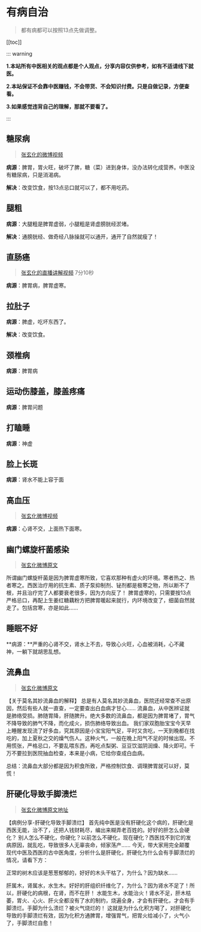 # 有病自治

> 都有病都可以按照13点先做调整。

[[toc]]

::: warning

**1.本站所有中医相关的观点都是个人观点，分享内容仅供参考，如有不适请线下就医。**

**2.本站保证不会靠中医赚钱，不会带货、不会知识付费。只是自做记录，方便查看。**

**3.如果感觉违背自己的理解，那就不要看了。**

:::

## 糖尿病

> [张玄化的微博视频](https://video.weibo.com/show?fid=1034:5108494337245206) 

**病源**：脾胃，胃火旺，破坏了脾，糖（菜）进到身体，没办法转化成营养。中医没有糖尿病，只是消渴病。

**解决**：改变饮食，按13点忌口就可以了，都不用吃药。

## 腿粗

**病源**：大腿粗是脾胃虚弱，小腿粗是肾虚膀胱经淤堵。

**解决**：通膀胱经、做奇经八脉操就可以通开，通开了自然就瘦了！ 

## 直肠癌

> [张玄化的直播讲解视频](https://weibo.com/6980637174/4949605060182447?layerid=4949605060182447) 7分10秒

**病源**：脾胃病，脾胃虚寒。

## 拉肚子

**病源**：脾虚，吃坏东西了。

**解决**：改变饮食。

## 颈椎病

**病源**：脾胃病

## 运动伤膝盖，膝盖疼痛

**病源**：脾胃问题

## 打瞌睡

**病源**：神虚

## 脸上长斑

**病源**：肾水不能上容于面

## 高血压

> [张玄化微博视频](https://weibo.com/u/6980637174?layerid=5119833719703423)

**病源**：心肾不交，上面热下面寒。

## 幽门螺旋杆菌感染

> [张玄化微博原文](https://weibo.com/6980637174/P6tqICiuK)

所谓幽门螺旋杆菌是因为脾胃虚寒所致，它喜欢那种有虚火的环境。寒者热之、热者寒之。西医治疗用的抗生素、质子泵抑制剂、铋剂都是极寒之物，所以断不了根，并且治疗完了人都要衰老很多，因为方向反了！
脾胃虚寒的，只需要按13点严格忌口，再配上生姜红糖藕粉方把脾胃暖起来就行，内环境改变了，细菌自然就走了。包括宫寒，亦是如此……

## 睡眠不好

**病源：**严重的心肾不交，肾水上不去，导致心火旺，心血被消耗，心不藏神，一躺下就胡思乱想。

## 流鼻血

> [张玄化微博原文](https://weibo.com/6980637174/OqPdX3Ook)

【关于莫名其妙流鼻血的解释】
总是有人莫名其妙流鼻血，医院还经常查不出原因，然后有些人就一直查，一定要查出白血病才甘心……
流鼻血，从中医辨证就是肺络受损。肺随胃降，肝随脾升。绝大多数的流鼻血，都是因为脾胃堵了，胃气不降导致的肺气不降，而化成火，损伤肺络导致出血。
我们家双胞胎宝宝今天早上睡醒发现流了好多血，究其原因是小宝宝阳气足，平时又贪吃，一天到晚都在找吃的，加上夏秋之交的燥气伤人。这种火气，一般在晚上阳气不足的时候出现。不用慌张，严格忌口，不要乱喂东西，再吃点梨粥、豆豆饮滋阴润燥、降火即可。千万不要拉到医院抽血检查，本来是小病，它给你查成白血病。

总结：流鼻血大部分都是因为积食所致，严格控制饮食、调理脾胃就可以好，莫慌！

## 肝硬化导致手脚溃烂

> [张玄化微博原文地址](https://weibo.com/6980637174/OeJOinEjb)

【病例分享-肝硬化导致手脚溃烂】
首先纯中医是没有肝硬化这个病的，肝硬化是西医无能，治不了，还把人钱财耗尽，编出来糊弄老百姓的。好好的肝怎么会硬化？
别人怎么不硬化，你硬化？以前怎么不硬化，现在硬化？西医找不到它的发病原因，就乱吃，导致很多人无辜丧命，倾家荡产……
今天，带大家用完全颠覆现代中医及西医的古中医角度，分析什么是肝硬化，肝硬化为什么会有手脚溃烂的情况，请看下方：

正常的树木应该是葱葱郁郁的，好好的木头干枯了，为什么？因为缺水……

肝属木，肾属水，水生木。好好的肝组织纤维化了，为什么？因为肾水不足了！所以，肝硬化的病根，在肾，而不在肝！
水能生木，水能治火！肾水不足，肝木枯萎，胃火、心火、肝火全都没有了水的制约，烧遍全身，才会有肝硬化，才会有手脚溃烂。手脚为什么溃烂？被火气烧烂的！
这就是为什么化积方喝了，对肝硬化导致的手脚溃烂有效，因为化积方通脾胃，增强胃气，把胃火给减小了，火气小了，手脚溃烂自愈！
